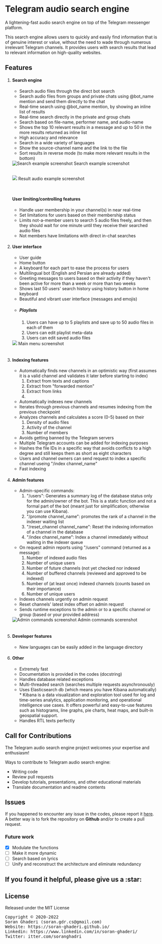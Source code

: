 <h1>Telegram audio search engine</h1>
<p>A lightening-fast audio search engine on top of the Telegram messenger platform.</p>

<p>This search engine allows users to quickly and easily find information that is of 
genuine interest or value, without the need to wade through numerous 
irrelevant Telegram channels. It provides users with search 
results that lead to relevant information on high-quality websites.</p>


<h2>Features</h2>
<ol>
<li><h4>Search engine</h4></li>
<ul>
    <li>Search audio files through the direct bot search</li>
    <li>Search audio files from groups and private chats using @bot_name mention
    and send them directly to the chat</li>
    <li>Real-time search using @bot_name mention, by showing an inline list of results</li>
    <li>Real-time search directly in the private and group chats</li>
    <li>Search based on file-name, performer name, and audio-name</li>
    <li>Shows the top 10 relevant results in a message and up to 50 in the more results returned as inline list</li>
    <li>High accuracy and relevance</li>
    <li>Search in a wide variety of languages</li>
    <li>Show the source-channel name and the link to the file</li>
    <li>Sort results in reverse mode (to make more relevant results in the bottom)</li>
</ul>
<img src="images/search.PNG" alt="Search example screenshot">
<caption align="center">Search example screenshot</caption>
<p></p><br>
<img src="images/audio.PNG">
<caption align="center">Result audio example screenshot</caption>
<p></p><br>
<h4>User limiting/controlling features</h4>
<ul>
    <li>Handle user membership in your channel(s) in near real-time</li>
    <li>Set limitations for users based on their membership status</li>
    <li>Limits not-a-member users to search 5 audio files freely, and then they should wait for one minute until they receive their searched audio files</li>
    <li>Not members have limitations with direct in-chat searches</li>
</ul>
<li><h4>User interface</h4></li>
<ul>
    <li>User guide</li>
    <li>Home button</li>
    <li>A keyboard for each part to ease the process for users</li>
    <li>Multilingual bot (English and Persian are already added)</li>
    <li>Greeting messages to users based on their activity if they haven't been active for more than a week or more than two weeks</li> 
    <li>Shows last 50 users' search history using history button in home keyboard</li>
    <li>Beautiful and vibrant user interface (messages and emojis)</li>
</ul>
<ul><li>
<h5>Playlists</h5><ol>
    <li>Users can have up to 5 playlists and save up to 50 audio files in each of them</li>
    <li>Users can edit playlist meta-data</li>
    <li>Users can edit saved audio files</li>
</ol>
</li></ul>
<img src="images/main_menu.PNG">
<caption align="center">Main menu screenshot</caption>
<br><br>

<li><h4>Indexing features</h4></li>
<ul>
    <li>Automatically finds new channels in an optimistic way
        (first assumes it is a valid channel and validates it later 
        before starting to index) 
        <ol>
        <li>Extract from texts and captions</li>
        <li>Extract from "forwarded mention"</li>
        <li>Extract from links</li>
        <li></li>
        </ol>
    </li>
    <li>Automatically indexes new channels</li>
    <li>Iterates through previous channels and resumes indexing from the previous checkpoint</li>
    <li>Analyzes channels and calculates a score (0-5) based on their 
        <ol>
            <li>Density of audio files</li>
            <li>Activity of the channel</li>
            <li>Number of members</li>
        </ol>
    </li>
    <li>Avoids getting banned by the Telegram servers</li>
    <li>Multiple Telegram accounts can be added for indexing purposes</li>
    <li>Hashes the file IDs in a specific way that avoids conflicts to a high degree and still keeps them as short as eight characters</li>    
    <li>Users and channel owners can send request to index a specific channel useing "/index channel_name"</li>    
    <li>Fast indexing</li>
    
</ul>
<li><h4>Admin features</h4></li>
<ul>
    <li>Admin-specific commands:
    <ol>
    <li>"/users": Generates a summary log of the database status only for the admin/owner of the bot. This is a
         static function and not a formal part of the bot (meant just for simplification; otherwise you can use Kibana).</li>
    <li>"/promote channel_name": promotes the rank of a channel in the indexer waiting list</li>
    <li>"/reset_channel channel_name": Reset the indexing information of a channel in the database</li>
    <li>"/index channel_name": Index a channel immediately without waiting in the indexer queue</li>
    </ol>
    </li>
    <li>On request admin reports using "/users" command (returned as a message): 
    <ol>
    <li>Number of indexed audio files</li> 
    <li>Number of unique users</li> 
    <li>Number of future channels (not yet checked nor indexed</li> 
    <li>Number of buffered channels (reviewed and approved to be indexed)</li> 
    <li>Number of (at least once) indexed channels (counts based on their importance)</li> 
    <li>Number of unique users</li> 
    </ol>
    </li>
    <li>Indexes channels urgently on admin request</li>
    <li>Reset channels' latest index offset on admin request </li>
    <li>Sends runtime exceptions to the admin or to a specific channel or group (based or your provided address)</li>
</ul>
<img src="images/admin_command.PNG" alt="Admin commands screenshot">
<caption align="center">Admin commands scerenshot</caption><br><br>
<li><h4>Developer features</h4></li>
<ul>
    <li>New languages can be easily added in the language directory</li>
</ul>
<li><h4>Other</h4></li>
<ul>
    <li>Extremely fast</li>
    <li>Documentation is provided in the codes (docstring)</li>
    <li>Handles database related exceptions</li>
    <li>Multi-threaded search (searches multiple requests asynchronously)</li>
    <li>Uses Elasticsearch db (which means you have Kibana automatically)</li>
    * Kibana is a data visualization and exploration tool used for log and time-series analytics, application monitoring, and operational intelligence use cases. It offers powerful and easy-to-use features such as histograms, line graphs, pie charts, heat maps, and built-in geospatial support.
    <li>Handles RTL texts perfectly</li>
</ul>
<ul>   
</ul>
</ol>

<div>
<h2>Call for Contributions</h2>
<p>The Telegram audio search engine project welcomes your expertise and enthusiasm!</p>

<p>Ways to contribute to Telegram audio search engine:</p>
<ul>
  <li>Writing code</li>
  <li>Review pull requests</li>
  <li>Develop tutorials, presentations, and other educational materials</li>
  <li>Translate documentation and readme contents</li>
</ul>
</div>

<div>
  <h2>Issues</h2>
  <p>If you happened to encounter any issue in the codes, please report it
    <a href="https://github.com/soran-ghaderi/tase/issues">here</a>. 
    A better way is to fork the repository on <b>Github</b> and/or to create a pull request.</p>
    
</div>

<h3>Future work</h3>

- [x] Modulate the functions
- [ ] Make it more dynamic
- [ ] Search based on lyrics
- [ ] Unify and reconstruct the architecture and eliminate redundancy

<h2>If you found it helpful, please give us a <span>:star:</span></h2>

<h2>License</h3>
<p>Released under the MIT License</p>
<div class="footer"><pre>Copyright &copy; 2020-2022
Soran Ghaderi (soran.gdr.cs@gmail.com)
Website: https://soran-ghaderi.github.io/
Linkedin: https://www.linkedin.com/in/soran-ghaderi/
Twitter: itter.com/soranghadri</div>